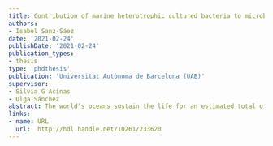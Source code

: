```yaml
---
title: Contribution of marine heterotrophic cultured bacteria to microbial diversity and mercury detoxification
authors:
- Isabel Sanz-Sáez
date: '2021-02-24'
publishDate: '2021-02-24'
publication_types:
- thesis
type: 'phdthesis'
publication: 'Universitat Autònoma de Barcelona (UAB)'
supervisor:
- Silvia G Acinas
- Olga Sánchez
abstract: The world’s oceans sustain the life for an estimated total of 10 microbial cells. Marine bacteria are responsible for most part of the ocean respiration and are key in most biogeochemical cycles of the Earth. Accordingly, the study of the bacterial diversity present in different marine ecosystems is essential, and having access to their genomes through isolation or genomic centric studies is important to decipher their metabolic potential. Isolation of marine microorganisms is fundamental to gather information about their physiology, ecology and genomic content. To date, most of the bacterial isolation efforts have focused on the photic ocean leaving the deep ocean less explored. In this thesis, standard plating techniques allowed to create a marine culture collection of heterotrophic bacteria (MARINHET). More than 2000 isolates were retrieved from samples collected from a variety of oceanographic regions, from different depths including surface, mesopelagic and bathypelagic waters, and also covering different seasons and years. Chapter 1 describes the taxonomy, the phylogenetic diversity and the biogeography of culturable heterotrophic marine bacteria, and reveals that an important percentage of the strains (37 %) are 100 % identical in their partial 16S rRNA gene between photic and aphotic layers. In addition, we identified Alteromonas and Erythrobacter genera as the most frequently retrieved heterotrophic bacteria from the ocean in standard marine agar medium.
links:
- name: URL
  url:  http://hdl.handle.net/10261/233620
---
```

